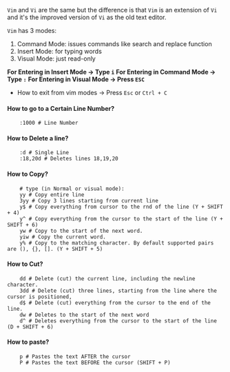 
`Vim` and `Vi` are the same but the difference is that `Vim` is an extension of `Vi` and it's the improved version of `Vi` as the old text editor.

`Vim` has 3 modes:
1. Command Mode: issues commands like search and replace function
2. Insert Mode: for typing words 
3. Visual Mode: just read-only

**For Entering in Insert Mode -> Type `i`**
**For Entering in Command Mode -> Type `:`**
**For Entering in Visual Mode -> Press `ESC`**

- How to exit from vim modes -> Press `Esc` or `Ctrl + C`

#### How to go to a Certain Line Number?
```
	:1000 # Line Number
```

#### How to Delete a line?
```
	:d # Single Line
	:18,20d # Deletes lines 18,19,20 
```

#### How to Copy?
```
	# type (in Normal or visual mode):
	yy # Copy entire line
	3yy # Copy 3 lines starting from current line
	y$ # Copy everything from cursor to the rnd of the line (Y + SHIFT + 4)
	y^ # Copy everything from the cursor to the start of the line (Y + SHIFT + 6)
	yw # Copy to the start of the next word.
	yiw # Copy the current word.
	y% # Copy to the matching character. By default supported pairs are (), {}, []. (Y + SHIFT + 5)
```

#### How to Cut?
```
	dd # Delete (cut) the current line, including the newline character.
	3dd # Delete (cut) three lines, starting from the line where the cursor is positioned,
	d$ # Delete (cut) everything from the cursor to the end of the line.
	dw # Deletes to the start of the next word
	d^ # Deletes everything from the cursor to the start of the line (D + SHIFT + 6)
```


#### How to paste?
```
	p # Pastes the text AFTER the cursor
	P # Pastes the text BEFORE the cursor (SHIFT + P)
```

